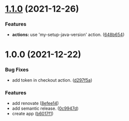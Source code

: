 # [1.1.0](https://github.com/Daniele-Tentoni/gradle-wrapper-example/compare/1.0.0...1.1.0) (2021-12-26)


### Features

* **actions:** use 'my-setup-java-version' action. ([648b654](https://github.com/Daniele-Tentoni/gradle-wrapper-example/commit/648b6542569aad0760dcdd0f4b31b3bc07b8f0a7))

# 1.0.0 (2021-12-22)


### Bug Fixes

* add token in checkout action. ([d297f5a](https://github.com/Daniele-Tentoni/gradle-wrapper-example/commit/d297f5a1c4c20ff43656daad154942a6c3e64755))


### Features

* add renovate ([8efee14](https://github.com/Daniele-Tentoni/gradle-wrapper-example/commit/8efee148f21b3741cb7312a010a1bbf5ef5e8888))
* add semantic release. ([0c9947d](https://github.com/Daniele-Tentoni/gradle-wrapper-example/commit/0c9947d39653f48116a2a66574c2e20366cfc9ed))
* create app ([b6017f1](https://github.com/Daniele-Tentoni/gradle-wrapper-example/commit/b6017f1bd7a1329e1de997798ea81ed8fc122e9f))
